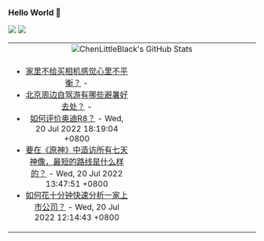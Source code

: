 ### Hello World 👋

[![](https://img.shields.io/badge/@ChenLittleBlack-1a6c81?style=flat&logo=java&logoColor=1a6c81&label=Java&colorA=ffffff)](https://www.java.com/)
[![](https://img.shields.io/badge/@ChenLittleBlack-41b883?style=flat&logo=vuedotjs&logoColor=41b883&label=Vue&colorA=ffffff)](https://cn.vuejs.org/)

<table>
<tr>
<td colspan="2" style="text-align: center;">
<img alt="ChenLittleBlack's GitHub Stats" src="https://github-readme-stats.vercel.app/api?username=ChenLittleBlack&show_icons=true&icon_color=CE1D2D&text_color=718096&bg_color=ffffff&hide_title=true" />
</td>
</tr>
<tr>
<td align="center" valign="middle">

<!-- START_SECTION:blog -->
* <a href='http://www.zhihu.com/question/544451105/answer/2585304712?utm_campaign=rss&utm_medium=rss&utm_source=rss&utm_content=title' target='_blank'>家里不给买相机感觉心里不平衡？</a> - 
* <a href='http://www.zhihu.com/question/539036789/answer/2583897941?utm_campaign=rss&utm_medium=rss&utm_source=rss&utm_content=title' target='_blank'>北京周边自驾游有哪些避暑好去处？</a> - 
* <a href='http://www.zhihu.com/question/31220205/answer/2584243161?utm_campaign=rss&utm_medium=rss&utm_source=rss&utm_content=title' target='_blank'>如何评价奥迪R8？</a> - Wed, 20 Jul 2022 18:19:04 +0800
* <a href='http://www.zhihu.com/question/544325397/answer/2583790425?utm_campaign=rss&utm_medium=rss&utm_source=rss&utm_content=title' target='_blank'>要在《原神》中造访所有七天神像，最短的路线是什么样的？</a> - Wed, 20 Jul 2022 13:47:51 +0800
* <a href='http://www.zhihu.com/question/543193716/answer/2577426309?utm_campaign=rss&utm_medium=rss&utm_source=rss&utm_content=title' target='_blank'>如何花十分钟快速分析一家上市公司？</a> - Wed, 20 Jul 2022 12:14:43 +0800
<!-- END_SECTION:blog -->

</td>
<td valign="middle" width="50%">

<!-- START_SECTION:douban -->

<!-- END_SECTION:douban -->

</td>
</tr>
</table>
